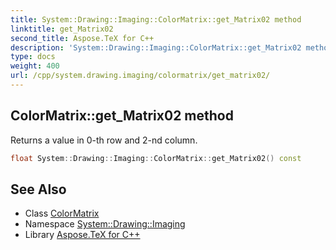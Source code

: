```yaml
---
title: System::Drawing::Imaging::ColorMatrix::get_Matrix02 method
linktitle: get_Matrix02
second_title: Aspose.TeX for C++
description: 'System::Drawing::Imaging::ColorMatrix::get_Matrix02 method. Returns a value in 0-th row and 2-nd column in C++.'
type: docs
weight: 400
url: /cpp/system.drawing.imaging/colormatrix/get_matrix02/
---
```

## ColorMatrix::get_Matrix02 method


Returns a value in 0-th row and 2-nd column.

```cpp
float System::Drawing::Imaging::ColorMatrix::get_Matrix02() const
```

## See Also

* Class [ColorMatrix](../)
* Namespace [System::Drawing::Imaging](../../)
* Library [Aspose.TeX for C++](../../../)
